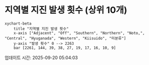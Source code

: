 # 지역별 지진 발생 횟수 (상위 10개)

```mermaid
xychart-beta
    title "지역별 지진 발생 횟수"
    x-axis ["Adjacent", "Off", "Southern", "Northern", "Noto,", "Central", "Hyuganada", "Western", "Kiisuido", "미분류"]
    y-axis "발생 횟수" 0 --> 2263
    bar [2261, 144, 39, 38, 27, 19, 17, 16, 10, 9]
```

업데이트 시간: 2025-09-20 05:04:03
